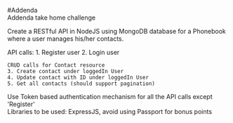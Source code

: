 #Addenda <br/>
Addenda take home challenge <br/>

Create a RESTful API in NodeJS using MongoDB database for a Phonebook where a user manages his/her contacts.

API calls:
    1. Register user
    2. Login user

    CRUD calls for Contact resource
    3. Create contact under loggedIn User
    4. Update contact with ID under loggedIn User
    5. Get all contacts (should support pagination)

Use Token based authentication mechanism for all the API calls except 'Register' <br/>
Libraries to be used: ExpressJS, avoid using Passport for bonus points
